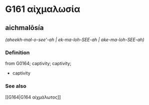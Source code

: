 # G161 αἰχμαλωσία

## aichmalōsía

_(aheekh-mal-o-see'-ah | ek-ma-loh-SEE-ah | ake-ma-loh-SEE-ah)_

### Definition

from G0164; captivity; captivity; 

- captivity

### See also

[[G164|G164 αἰχμάλωτος]]
